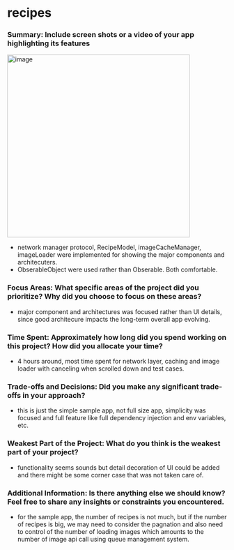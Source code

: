 # recipes

### Summary: Include screen shots or a video of your app highlighting its features
<img width="419" alt="image" src="https://github.com/user-attachments/assets/a92cd40e-c64b-4f7f-b7c6-3fc1f0372930" />


- network manager protocol, RecipeModel, imageCacheManager, imageLoader were implemented for showing the major components and architecuters.
- ObserableObject were used rather than Obserable. Both comfortable.

### Focus Areas: What specific areas of the project did you prioritize? Why did you choose to focus on these areas?
 - major component and architectures was focused rather than UI details, since good architecure impacts the long-term overall app evolving.

### Time Spent: Approximately how long did you spend working on this project? How did you allocate your time?
 - 4 hours around, most time spent for network layer, caching and image loader with canceling when scrolled down and test cases.

### Trade-offs and Decisions: Did you make any significant trade-offs in your approach?
 - this is just the simple sample app, not full size app, simplicity was focused and full feature like full dependency injection and env variables, etc.

### Weakest Part of the Project: What do you think is the weakest part of your project?
- functionality seems sounds but detail decoration of UI could be added and there might be some corner case that was not taken care of.

### Additional Information: Is there anything else we should know? Feel free to share any insights or constraints you encountered.
- for the sample app, the number of recipes is not much, but if the number of recipes is big, we may need to consider the pagnation
  and also need to control of the number of loading images which amounts to the number of image api call using queue management system.
